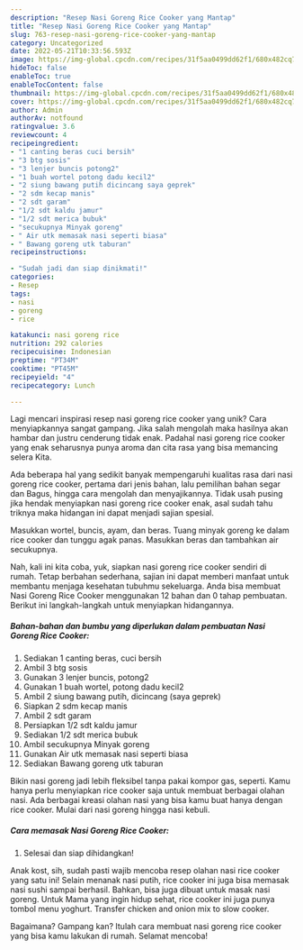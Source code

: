 ```yaml
---
description: "Resep Nasi Goreng Rice Cooker yang Mantap"
title: "Resep Nasi Goreng Rice Cooker yang Mantap"
slug: 763-resep-nasi-goreng-rice-cooker-yang-mantap
category: Uncategorized
date: 2022-05-21T10:33:56.593Z
image: https://img-global.cpcdn.com/recipes/31f5aa0499dd62f1/680x482cq70/nasi-goreng-rice-cooker-foto-resep-utama.jpg
hideToc: false
enableToc: true
enableTocContent: false
thumbnail: https://img-global.cpcdn.com/recipes/31f5aa0499dd62f1/680x482cq70/nasi-goreng-rice-cooker-foto-resep-utama.jpg
cover: https://img-global.cpcdn.com/recipes/31f5aa0499dd62f1/680x482cq70/nasi-goreng-rice-cooker-foto-resep-utama.jpg
author: Admin
authorAv: notfound
ratingvalue: 3.6
reviewcount: 4
recipeingredient:
- "1 canting beras cuci bersih"
- "3 btg sosis"
- "3 lenjer buncis potong2"
- "1 buah wortel potong dadu kecil2"
- "2 siung bawang putih dicincang saya geprek"
- "2 sdm kecap manis"
- "2 sdt garam"
- "1/2 sdt kaldu jamur"
- "1/2 sdt merica bubuk"
- "secukupnya Minyak goreng"
- " Air utk memasak nasi seperti biasa"
- " Bawang goreng utk taburan"
recipeinstructions:

- "Sudah jadi dan siap dinikmati!"
categories:
- Resep
tags:
- nasi
- goreng
- rice

katakunci: nasi goreng rice 
nutrition: 292 calories
recipecuisine: Indonesian
preptime: "PT34M"
cooktime: "PT45M"
recipeyield: "4"
recipecategory: Lunch

---
```





Lagi mencari inspirasi resep nasi goreng rice cooker yang unik? Cara menyiapkannya sangat gampang. Jika salah mengolah maka hasilnya akan hambar dan justru cenderung tidak enak. Padahal nasi goreng rice cooker yang enak seharusnya punya aroma dan cita rasa yang bisa memancing selera Kita.





Ada beberapa hal yang sedikit banyak mempengaruhi kualitas rasa dari nasi goreng rice cooker, pertama dari jenis bahan, lalu pemilihan bahan segar dan Bagus, hingga cara mengolah dan menyajikannya. Tidak usah pusing jika hendak menyiapkan nasi goreng rice cooker enak,      asal sudah tahu triknya maka hidangan ini dapat menjadi sajian spesial.














Masukkan wortel, buncis, ayam, dan beras. Tuang minyak goreng ke dalam rice cooker dan tunggu agak panas. Masukkan beras dan tambahkan air secukupnya.






Nah, kali ini kita coba, yuk, siapkan nasi goreng rice cooker sendiri di rumah. Tetap berbahan sederhana, sajian ini dapat memberi manfaat untuk membantu menjaga kesehatan tubuhmu sekeluarga. Anda bisa membuat Nasi Goreng Rice Cooker menggunakan 12 bahan dan 0 tahap pembuatan. Berikut ini langkah-langkah untuk menyiapkan hidangannya.

<!--inarticleads1-->

##### Bahan-bahan dan bumbu yang diperlukan dalam pembuatan Nasi Goreng Rice Cooker:

1. Sediakan 1 canting beras, cuci bersih
1. Ambil 3 btg sosis
1. Gunakan 3 lenjer buncis, potong2
1. Gunakan 1 buah wortel, potong dadu kecil2
1. Ambil 2 siung bawang putih, dicincang (saya geprek)
1. Siapkan 2 sdm kecap manis
1. Ambil 2 sdt garam
1. Persiapkan 1/2 sdt kaldu jamur
1. Sediakan 1/2 sdt merica bubuk
1. Ambil secukupnya Minyak goreng
1. Gunakan  Air utk memasak nasi seperti biasa
1. Sediakan  Bawang goreng utk taburan


Bikin nasi goreng jadi lebih fleksibel tanpa pakai kompor gas, seperti. Kamu hanya perlu menyiapkan rice cooker saja untuk membuat berbagai olahan nasi. Ada berbagai kreasi olahan nasi yang bisa kamu buat hanya dengan rice cooker. Mulai dari nasi goreng hingga nasi kebuli. 

<!--inarticleads2-->

##### Cara memasak Nasi Goreng Rice Cooker:


1. Selesai dan siap dihidangkan!

Anak kost, sih, sudah pasti wajib mencoba resep olahan nasi rice cooker yang satu ini! Selain menanak nasi putih, rice cooker ini juga bisa memasak nasi sushi sampai berhasil. Bahkan, bisa juga dibuat untuk masak nasi goreng. Untuk Mama yang ingin hidup sehat, rice cooker ini juga punya tombol menu yoghurt. Transfer chicken and onion mix to slow cooker. 

Bagaimana? Gampang kan? Itulah cara membuat nasi goreng rice cooker yang bisa kamu lakukan di rumah. Selamat mencoba!
